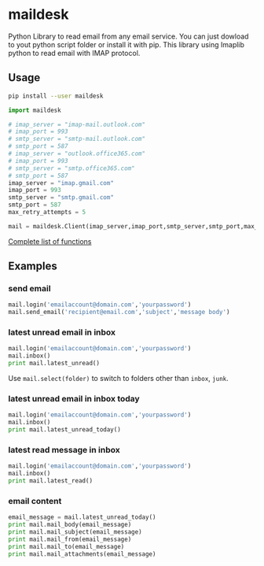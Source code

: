 # maildesk

Python Library to read email from any email service.
You can just dowload to yout python script folder or install it with pip. 
This library using Imaplib python to read email with IMAP protocol.

## Usage

```sh
pip install --user maildesk
```
 
 ```py
 import maildesk

# imap_server = "imap-mail.outlook.com"
# imap_port = 993
# smtp_server = "smtp-mail.outlook.com"
# smtp_port = 587
# imap_server = "outlook.office365.com"
# imap_port = 993
# smtp_server = "smtp.office365.com"
# smtp_port = 587
imap_server = "imap.gmail.com"
imap_port = 993
smtp_server = "smtp.gmail.com"
smtp_port = 587
max_retry_attempts = 5

 mail = maildesk.Client(imap_server,imap_port,smtp_server,smtp_port,max_retry_attempts)
 ```

[Complete list of functions](https://github.com/khezen/maildesk/blob/master/pkg/client.py)


## Examples

### send email

```py
mail.login('emailaccount@domain.com','yourpassword')
mail.send_email('recipient@email.com','subject','message body')

```

### latest unread email in inbox

```py
mail.login('emailaccount@domain.com','yourpassword')
mail.inbox()
print mail.latest_unread()
```

Use `mail.select(folder)` to switch to folders other than `inbox`, `junk`.

### latest unread email in inbox today

```py
mail.login('emailaccount@domain.com','yourpassword')
mail.inbox()
print mail.latest_unread_today()
```

### latest read message in inbox

```py
mail.login('emailaccount@domain.com','yourpassword')
mail.inbox()
print mail.latest_read()
```

### email content

```py
email_message = mail.latest_unread_today()
print mail.mail_body(email_message)
print mail.mail_subject(email_message)
print mail.mail_from(email_message)
print mail.mail_to(email_message)
print mail.mail_attachments(email_message)
```
